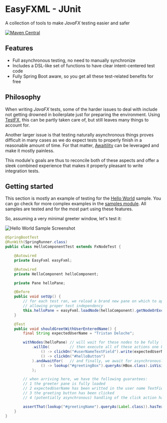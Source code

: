 # EasyFXML - JUnit
A collection of tools to make _JavaFX_ testing easier and safer

[![Maven Central](https://img.shields.io/maven-central/v/moe.tristan/easyfxml-junit.svg?style=for-the-badge)](https://search.maven.org/artifact/moe.tristan/easyfxml-junit)

## Features

- Full asynchronous testing, no need to manually synchronize
- Includes a DSL-like set of functions to have clear intent-centered test code
- Fully Spring Boot aware, so you get all these test-related benefits for free

## Philosophy

When writing _JavaFX_ tests, some of the harder issues to deal with include not getting
drowned in boilerplate just for preparing the environment.
Using [TestFX](https://github.com/TestFX/TestFX), this can be partly taken care of, but
still leaves many things to account for.

Another larger issue is that testing naturally asynchronous things proves difficult
in many cases as we do expect tests to properly finish in a reasonable amount of time.
For that matter, [Awaitility](https://github.com/awaitility/awaitility) can be leveraged
and make it mostly painless.

This module's goals are thus to reconcile both of these aspects and offer a sleek combined
experience that makes it properly pleasant to write integration tests.

## Getting started

This section is mostly an example of testing for the  [Hello World](../easyfxml-samples/easyfxml-sample-hello-world) 
sample. You can go check for more complex examples in the [samples module](../easyfxml-samples). All samples
are tested and for the most part using these features.

So, assuming a very minimal greeter window, let's test it:

![Hello World Sample Screenshot](../easyfxml-samples/easyfxml-sample-hello-world/doc/sample-hello-world.png)

```java
@SpringBootTest
@RunWith(SpringRunner.class)
public class HelloComponentTest extends FxNodeTest {

    @Autowired
    private EasyFxml easyFxml;

    @Autowired
    private HelloComponent helloComponent;

    private Pane helloPane;

    @Before
    public void setUp() {
        // for each test ran, we reload a brand new pane on which to apply testing
        // allowing proper test independency
        this.helloPane = easyFxml.loadNode(helloComponent).getNodeOrExceptionPane();
    }

    @Test
    public void shouldGreetWithUserEnteredName() {
        final String expectedUserName = "Tristan Deloche";

        withNodes(helloPane) // will wait for these nodes to be fully loaded up by JavaFX
            .willDo(         // then execute all of these actions one by one, and await for them to be done
                () -> clickOn("#userNameTextField").write(expectedUserName),
                () -> clickOn("#helloButton")
            ).andAwaitFor(   // and finally, we await for asynchronously triggered actions to be done before proceeding
                () -> lookup("#greetingBox").queryAs(HBox.class).isVisible()
            );

        // when arriving here, we have the following guarantees:
        // 1 the greeter pane is fully loaded
        // 2 expectedUserName has been writted in the user name TextField
        // 3 the greeting button has been clicked
        // 4 (potentially asynchronous) handling of the click action has been fully handled 

        assertThat(lookup("#greetingName").queryAs(Label.class)).hasText(expectedUserName);
    }
}
```
